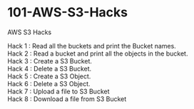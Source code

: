 101-AWS-S3-Hacks
================

AWS S3 Hacks

Hack 1 : Read all the buckets and print the Bucket names.<br>
Hack 2 : Read a bucket and print all the objects in the bucket.<br>
Hack 3 : Create a S3 Bucket. <br>
Hack 4 : Delete a S3 Bucket.<br>
Hack 5 : Create a S3 Object.<br>
Hack 6 : Delete a S3 Object.<br>
Hack 7 : Upload a file to S3 Bucket<br>
Hack 8 : Download a file from S3 Bucket<br>
